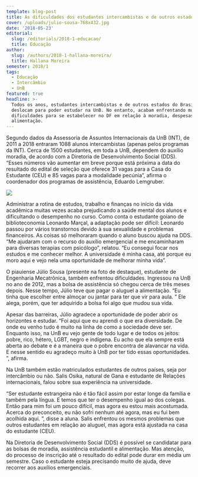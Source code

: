 ```yaml
---
template: blog-post
title: As dificuldades dos estudantes intercambistas e de outros estados do Brasil
cover: /uploads/julio-sousa-768x432.jpg
date: '2018-05-23'
editorial:
  slug: /editorials/2018-1-educacao/
  title: Educação
author:
  slug: /authors/2018-1-hallana-moreira/
  title: Hallana Moreira
semester: 2018/1
tags:
  - Educação
  - Intercâmbio
  - UnB
featured: true
headline: >-
  Todos os anos, estudantes intercambistas e de outros estados do Brasil se
  deslocam para poder estudar na UnB. No entanto, acabam enfrentando muitas
  dificuldades para se estabelecer no DF em relação à moradia, despesas e
  alimentação.
---
```

Segundo dados da Assessoria de Assuntos Internacionais da UnB (INT), de 2011 a 2018 entraram 1088 alunos intercambistas (apenas pelos programas da INT). Cerca de 1500 estudantes, em toda a UnB, dependem do auxílio moradia, de acordo com a Diretoria de Desenvolvimento Social (DDS). “Esses números vão aumentar em breve porque está próxima a data do resultado do edital de seleção que oferece 31 vagas para a Casa do Estudante (CEU) e 85 vagas para a modalidade pecúnia”, afirma o coordenador dos programas de assistência, Eduardo Lemgruber.

![](/uploads/bsa-n.jpg)

Administrar a rotina de estudos, trabalho e finanças no início da vida acadêmica muitas vezes acaba prejudicando a saúde mental dos alunos e dificultando o desempenho no curso. Como conta o estudante goiano de biblioteconomia Leonardo Marçal, a adaptação pode ser difícil: Leonardo passou por vários transtornos devido à sua sexualidade e problemas financeiros. As coisas só melhoraram quando o aluno buscou ajuda na DDS. “Me ajudaram com o recurso do auxílio emergencial e me encaminharam para diversas terapias com psicólogo”, relatou. “Eu consegui focar nos estudos e me conhecer melhor. A universidade é minha casa, até porque eu moro aqui e vejo nela uma oportunidade de melhorar minha vida”.



O piauiense Júlio Sousa (presente na foto de destaque), estudante de Engenharia Mecatrônica, também enfrentou dificuldades.  Ingressou na UnB no ano de 2012, mas a bolsa de assistência só chegou cerca de três meses depois. Nesse tempo, Júlio teve que pagar o aluguel a alimentação. “Eu tinha que escolher entre almoçar ou jantar para ter que vir para aula. ” Ele alega, porém, que ter adquirido a bolsa foi algo que mudou sua vida.



Apesar das barreiras, Júlio agradece a oportunidade de poder abrir os horizontes e estudar. “Foi aqui que eu aprendi o que era diversidade. De onde eu venho tudo é muito na linha de como a sociedade deve ser. Enquanto isso, na UnB eu vejo gente de todo lugar e de todos os jeitos: pobre, rico, hétero, LGBT, negro e indígena. Eu acho que ela sempre está aberta ao debate e é a maneira que o pobre encontra de alavancar na vida. E nesse sentido eu agradeço muito à UnB por ter tido essas oportunidades. ”, afirma.



Na UnB também estão matriculados estudantes de outros países, seja por intercâmbio ou não. Salis Osika, natural de Gana e estudante de Relações internacionais, falou sobre sua experiência na universidade.



“Ser estudante estrangeira não é tão fácil assim por estar longe da família e também pela língua. E temos que ter o desempenho igual ao dos colegas. Então para mim foi um pouco difícil, mas agora eu estou mais acostumada. Acerca do preconceito, eu não sofri nenhum até agora, mas eu fui bem acolhida aqui. ”, disse a aluna. Salis enfrentou os mesmos problemas que outros estudantes em relação ao aluguel, mas agora está ajustada na casa do estudante (CEU).



Na Diretoria de Desenvolvimento Social (DDS) é possível se candidatar para as bolsas de moradia, assistência estudantil e alimentação. Mas atenção, do processo de inscrição até o resultado do edital pode durar em média um semestre. Caso o estudante esteja precisando muito de ajuda, deve recorrer aos auxílios emergenciais.

